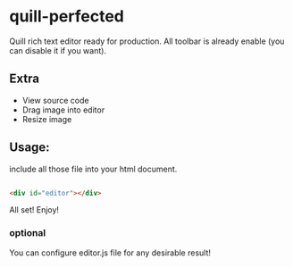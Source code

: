 # quill-perfected
Quill rich text editor ready for production. All toolbar is already enable (you can disable it if you want).

## Extra
+ View source code
+ Drag image into editor
+ Resize image

## Usage:

include all those file into your html document.

```html

<div id="editor"></div>

```

All set! Enjoy!

### optional
You can configure editor.js file for any desirable result!
